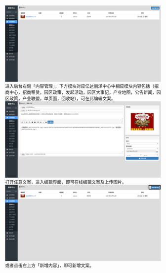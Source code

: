 ![](/assets/内容管理.png)进入后台右侧「内容管理」，下方模块对应亿达丽泽中心中相应模块内容包括（招商中心，招商租赁，园区政策，发起活动，园区大事记，产业地图，公告新闻，园区政策，产业联盟，单页面，回收站），可在此编辑文案。![](/assets/内容管理1.png)打开任意文案，进入编辑界面，即可在线编辑文案及上传图片。![](/assets/内容管理2.png)或者点击右上方「新增内容」，即可新增文案。

